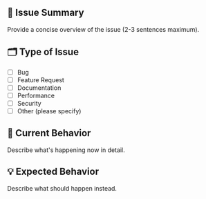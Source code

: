 ## 📑 Issue Summary
Provide a concise overview of the issue (2-3 sentences maximum).

## 🗂️ Type of Issue
- [ ] Bug
- [ ] Feature Request
- [ ] Documentation
- [ ] Performance
- [ ] Security
- [ ] Other (please specify)

## 📌 Current Behavior
Describe what's happening now in detail.

## 💡 Expected Behavior
Describe what should happen instead.
